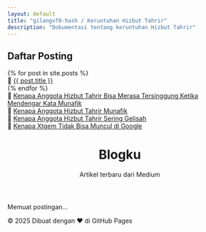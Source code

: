 ```yaml
---
layout: default
title: "gilangvf8-hash / Keruntuhan Hizbut Tahrir"
description: "Dokumentasi tentang keruntuhan Hizbut Tahrir"
---
```



## Daftar Posting
<div class="file-list">
  {% for post in site.posts %}
    <div class="file">
      📄 <span><a href="{{ post.url | relative_url }}">{{ post.title }}</a></span>
    </div>
  {% endfor %}
  <div class="file">
        📄 <span><a href="https://gilangvf8-hash.github.io/post/post4.html">Kenapa Anggota Hizbut Tahrir Bisa Merasa Tersinggung Ketika Mendengar Kata Munafik</a></span>
      </div>
      <div class="file">
        📄 <span><a href="https://gilangvf8-hash.github.io/post/post3.html">Kenapa Anggota Hizbut Tahrir Munafik</a></span>
      </div>
      <div class="file">
        📄 <span><a href="https://gilangvf8-hash.github.io/post/post1.html">Kenapa Anggota Hizbut Tahrir Sering Gelisah</a></span>
      </div>
      <div class="file">
        📄 <span><a href="https://gilangvf8-hash.github.io/post/post2.html">Kenapa Xtgem Tidak Bisa Muncul di Google</a></span>
      </div>
</div>
<header>
    <h1>Blogku</h1>
    <p>Artikel terbaru dari Medium</p>
  </header>
  <div class="container">
    <div class="repo-info">
  <main>
    <section id="posts">Memuat postingan...</section>
  </main>
</div>
  </div>
  <footer>
    <p>© 2025 Dibuat dengan ❤️ di GitHub Pages</p>
  </footer>

  <script>
    async function loadMedium() {
      const url = "https://api.rss2json.com/v1/api.json?rss_url=https://medium.com/feed/@gilangvf8";
      try {
        const res = await fetch(url);
        const data = await res.json();

        let html = "";
        data.items.slice(0, 6).forEach(item => {
          html += `
            <article class="post">
              <h2><a href="post.html?id=${encodeURIComponent(item.link)}">${item.title}</a></h2>
              <p class="date">${new Date(item.pubDate).toLocaleDateString("id-ID")}</p>
              <p>${item.description.replace(/<[^>]*>/g, '').substring(0, 180)}...</p>
              <a class="read-more" href="post.html?id=${encodeURIComponent(item.link)}">Baca selengkapnya →</a>
            </article>
          `;
        });
        document.getElementById("posts").innerHTML = html;
      } catch (err) {
        document.getElementById("posts").innerHTML = "Gagal memuat postingan.";
      }
    }
    loadMedium();
  </script>
